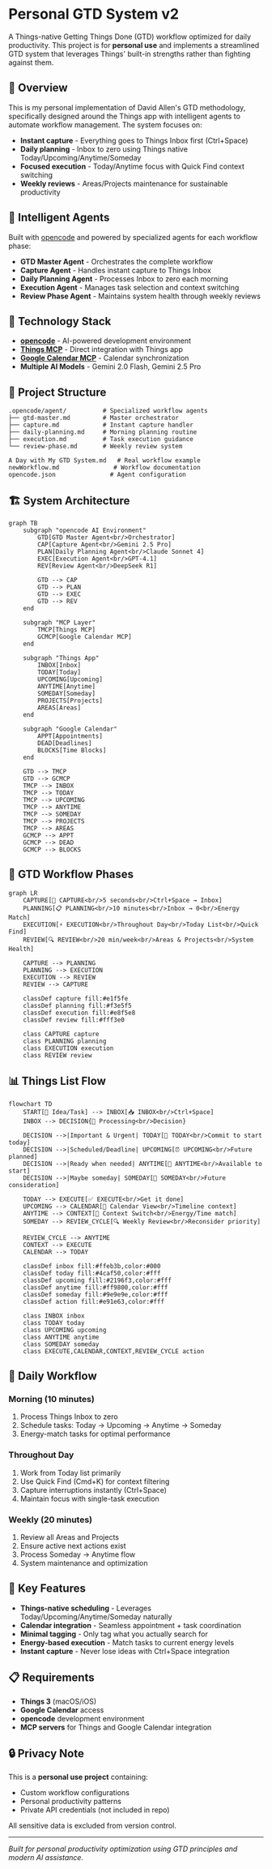 # Personal GTD System v2

A Things-native Getting Things Done (GTD) workflow optimized for daily productivity. This project is for **personal use** and implements a streamlined GTD system that leverages Things' built-in strengths rather than fighting against them.

## 🎯 Overview

This is my personal implementation of David Allen's GTD methodology, specifically designed around the Things app with intelligent agents to automate workflow management. The system focuses on:

- **Instant capture** - Everything goes to Things Inbox first (Ctrl+Space)
- **Daily planning** - Inbox to zero using Things native Today/Upcoming/Anytime/Someday
- **Focused execution** - Today/Anytime focus with Quick Find context switching  
- **Weekly reviews** - Areas/Projects maintenance for sustainable productivity

## 🤖 Intelligent Agents

Built with [opencode](https://opencode.ai) and powered by specialized agents for each workflow phase:

- **GTD Master Agent** - Orchestrates the complete workflow
- **Capture Agent** - Handles instant capture to Things Inbox
- **Daily Planning Agent** - Processes Inbox to zero each morning
- **Execution Agent** - Manages task selection and context switching
- **Review Phase Agent** - Maintains system health through weekly reviews

## 🔧 Technology Stack

- **[opencode](https://opencode.ai)** - AI-powered development environment
- **[Things MCP](https://github.com/excelsier/things-fastmcp)** - Direct integration with Things app
- **[Google Calendar MCP](https://github.com/nspady/google-calendar-mcp)** - Calendar synchronization
- **Multiple AI Models** - Gemini 2.0 Flash, Gemini 2.5 Pro

## 📁 Project Structure

```
.opencode/agent/          # Specialized workflow agents
├── gtd-master.md         # Master orchestrator 
├── capture.md            # Instant capture handler
├── daily-planning.md     # Morning planning routine
├── execution.md          # Task execution guidance
└── review-phase.md       # Weekly review system

A Day with My GTD System.md   # Real workflow example
newWorkflow.md               # Workflow documentation
opencode.json               # Agent configuration
```

## 🏗️ System Architecture

```mermaid
graph TB
    subgraph "opencode AI Environment"
        GTD[GTD Master Agent<br/>Orchestrator]
        CAP[Capture Agent<br/>Gemini 2.5 Pro]
        PLAN[Daily Planning Agent<br/>Claude Sonnet 4]
        EXEC[Execution Agent<br/>GPT-4.1]
        REV[Review Agent<br/>DeepSeek R1]
        
        GTD --> CAP
        GTD --> PLAN
        GTD --> EXEC
        GTD --> REV
    end
    
    subgraph "MCP Layer"
        TMCP[Things MCP]
        GCMCP[Google Calendar MCP]
    end
    
    subgraph "Things App"
        INBOX[Inbox]
        TODAY[Today]
        UPCOMING[Upcoming]
        ANYTIME[Anytime]
        SOMEDAY[Someday]
        PROJECTS[Projects]
        AREAS[Areas]
    end
    
    subgraph "Google Calendar"
        APPT[Appointments]
        DEAD[Deadlines]
        BLOCKS[Time Blocks]
    end
    
    GTD --> TMCP
    GTD --> GCMCP
    TMCP --> INBOX
    TMCP --> TODAY
    TMCP --> UPCOMING
    TMCP --> ANYTIME
    TMCP --> SOMEDAY
    TMCP --> PROJECTS
    TMCP --> AREAS
    GCMCP --> APPT
    GCMCP --> DEAD
    GCMCP --> BLOCKS
```

## 🔄 GTD Workflow Phases

```mermaid
graph LR
    CAPTURE[🎯 CAPTURE<br/>5 seconds<br/>Ctrl+Space → Inbox]
    PLANNING[📋 PLANNING<br/>10 minutes<br/>Inbox → 0<br/>Energy Match]
    EXECUTION[⚡ EXECUTION<br/>Throughout Day<br/>Today List<br/>Quick Find]
    REVIEW[🔍 REVIEW<br/>20 min/week<br/>Areas & Projects<br/>System Health]
    
    CAPTURE --> PLANNING
    PLANNING --> EXECUTION
    EXECUTION --> REVIEW
    REVIEW --> CAPTURE
    
    classDef capture fill:#e1f5fe
    classDef planning fill:#f3e5f5
    classDef execution fill:#e8f5e8
    classDef review fill:#fff3e0
    
    class CAPTURE capture
    class PLANNING planning
    class EXECUTION execution
    class REVIEW review
```

## 📊 Things List Flow

```mermaid
flowchart TD
    START[💭 Idea/Task] --> INBOX[📥 INBOX<br/>Ctrl+Space]
    INBOX --> DECISION{🤔 Processing<br/>Decision}
    
    DECISION -->|Important & Urgent| TODAY[📅 TODAY<br/>Commit to start today]
    DECISION -->|Scheduled/Deadline| UPCOMING[⏰ UPCOMING<br/>Future planned]
    DECISION -->|Ready when needed| ANYTIME[🔄 ANYTIME<br/>Available to start]
    DECISION -->|Maybe someday| SOMEDAY[💭 SOMEDAY<br/>Future consideration]
    
    TODAY --> EXECUTE[✅ EXECUTE<br/>Get it done]
    UPCOMING --> CALENDAR[📆 Calendar View<br/>Timeline context]
    ANYTIME --> CONTEXT[🎯 Context Switch<br/>Energy/Time match]
    SOMEDAY --> REVIEW_CYCLE[🔍 Weekly Review<br/>Reconsider priority]
    
    REVIEW_CYCLE --> ANYTIME
    CONTEXT --> EXECUTE
    CALENDAR --> TODAY
    
    classDef inbox fill:#ffeb3b,color:#000
    classDef today fill:#4caf50,color:#fff
    classDef upcoming fill:#2196f3,color:#fff
    classDef anytime fill:#ff9800,color:#fff
    classDef someday fill:#9e9e9e,color:#fff
    classDef action fill:#e91e63,color:#fff
    
    class INBOX inbox
    class TODAY today
    class UPCOMING upcoming
    class ANYTIME anytime
    class SOMEDAY someday
    class EXECUTE,CALENDAR,CONTEXT,REVIEW_CYCLE action
```

## 🚀 Daily Workflow

### Morning (10 minutes)
1. Process Things Inbox to zero
2. Schedule tasks: Today → Upcoming → Anytime → Someday
3. Energy-match tasks for optimal performance

### Throughout Day
1. Work from Today list primarily
2. Use Quick Find (Cmd+K) for context filtering
3. Capture interruptions instantly (Ctrl+Space)
4. Maintain focus with single-task execution

### Weekly (20 minutes)  
1. Review all Areas and Projects
2. Ensure active next actions exist
3. Process Someday → Anytime flow
4. System maintenance and optimization

## 🎪 Key Features

- **Things-native scheduling** - Leverages Today/Upcoming/Anytime/Someday naturally
- **Calendar integration** - Seamless appointment + task coordination
- **Minimal tagging** - Only tag what you actually search for
- **Energy-based execution** - Match tasks to current energy levels
- **Instant capture** - Never lose ideas with Ctrl+Space integration

## 📋 Requirements

- **Things 3** (macOS/iOS)
- **Google Calendar** access
- **opencode** development environment
- **MCP servers** for Things and Google Calendar integration

## 🔒 Privacy Note

This is a **personal use project** containing:
- Custom workflow configurations
- Personal productivity patterns
- Private API credentials (not included in repo)

All sensitive data is excluded from version control.

---

*Built for personal productivity optimization using GTD principles and modern AI assistance.*